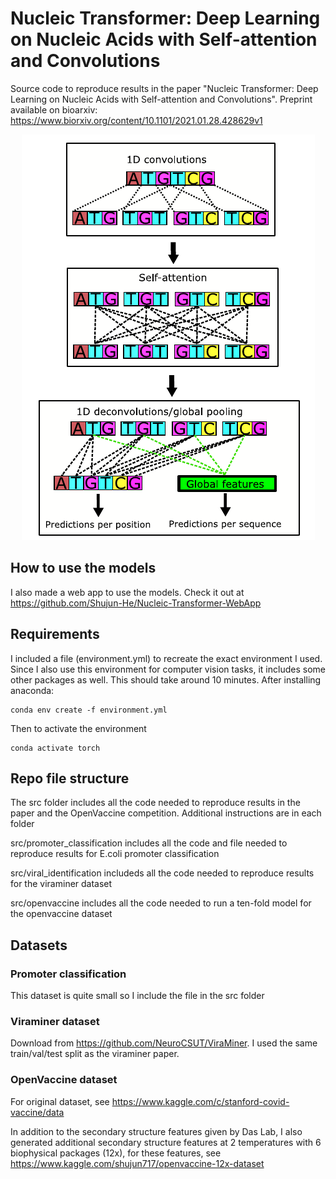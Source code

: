 # Nucleic Transformer: Deep Learning on Nucleic Acids with Self-attention and Convolutions


Source code to reproduce results in the paper "Nucleic Transformer: Deep Learning on Nucleic Acids with Self-attention and Convolutions". Preprint available on bioarxiv: https://www.biorxiv.org/content/10.1101/2021.01.28.428629v1

<p align="center">
  <img src="https://github.com/Shujun-He/Nucleic-Transformer/blob/master/graphics/overview.PNG"/>
</p>


## How to use the models

I also made a web app to use the models. Check it out at https://github.com/Shujun-He/Nucleic-Transformer-WebApp


## Requirements
I included a file (environment.yml) to recreate the exact environment I used. Since I also use this environment for computer vision tasks, it includes some other packages as well. This should take around 10 minutes. After installing anaconda:


```
conda env create -f environment.yml
```

Then to activate the environment

```
conda activate torch
```


## Repo file structure 

The src folder includes all the code needed to reproduce results in the paper and the OpenVaccine competition. Additional instructions are in each folder

src/promoter_classification includes all the code and file needed to reproduce results for E.coli promoter classification

src/viral_identification includeds all the code needed to reproduce results for the viraminer dataset

src/openvaccine includes all the code needed to run a ten-fold model for the openvaccine dataset



## Datasets

### Promoter classification

This dataset is quite small so I include the file in the src folder

### Viraminer dataset

Download from https://github.com/NeuroCSUT/ViraMiner. I used the same train/val/test split as the viraminer paper.

### OpenVaccine dataset

For original dataset, see https://www.kaggle.com/c/stanford-covid-vaccine/data

In addition to the secondary structure features given by Das Lab, I also generated additional secondary structure features at 2 temperatures with 6 biophysical packages (12x), for these features, see https://www.kaggle.com/shujun717/openvaccine-12x-dataset
